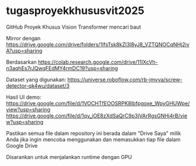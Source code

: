 # tugasproyekkhususvit2025
GitHub Proyek Khusus Vision Transformer mencari baut

Mirror dengan https://drive.google.com/drive/folders/1IfsTsk8kZl3l8yJ8_VZTQNOCqNHj2ivA?usp=sharing

Berdasarkan https://colab.research.google.com/drive/11IXcVh-n3aqhEs7rJQwqFEdMY4rmDC19?usp=sharing

Dataset yang digunakan: https://universe.roboflow.com/rb-jmvya/screw-detector-qk4wu/dataset/3

Hasil UI demo: https://drive.google.com/file/d/1VOCHTfEOOSRPK8lbfpgoxe_WpyGHUWpe/view?usp=sharing https://drive.google.com/file/d/1qy_iOE8zXdSaQrC9p3jVArRgsGNHj4rB/view?usp=sharing

Pastikan semua file dalam repository ini berada dalam "Drive Saya" milik Anda jika ingin mencoba menggunakan dan memasukkan tiap file dalam Google Drive

Disarankan untuk menjalankan runtime dengan GPU

